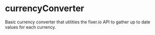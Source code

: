 # currencyConverter
Basic currency converter that utilities the fixer.io API to gather up to date values for each currency. 
